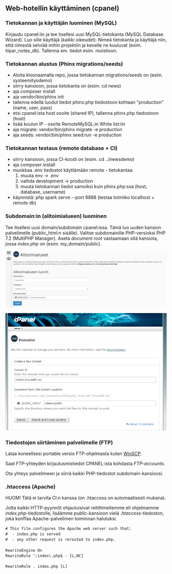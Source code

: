 ## Web-hotellin käyttäminen (cpanel)

### Tietokannan ja käyttäjän luominen (MySQL)

Kirjaudu cpanel:iin ja tee itsellesi uusi MySQL-tietokanta (MySQL Database Wizard). Luo sille käyttäjä  (kaikki oikeudet). Nimeä tietokanta ja käyttäjä niin, että nimestä selviää mihin projektiin ja kenelle ne kuuluvat (esim. tiipar_notes_db). Tallenna em. tiedot esim. muistioon.

### Tietokannan alustus (Phinx migrations/seeds)

- Aloita kloonaamalla repo, jossa tietokannan migrations/seeds on (esim. systeemityodemo)
- siirry kansioon, jossa tietokanta on (esim. cd news)
- aja composer install
- aja vendor/bin/phinx init
- tallenna edellä luodut tiedot phinx.php tiedostoon kohtaan "production" (name, user, pass)
- etsi cpanel:ista host osoite (shared IP), tallenna phinx.php tiedostoon (host)
- lisää koulun IP - osoite RemoteMySQL:in White list:iin
- aja migrate: vendor/bin/phinx migrate -e production
- aja seeds: vendor/bin/phinx seed:run -e production

### Tietokannan testaus (remote database + CI)

- siirry kansioon, jossa CI-koodi on (esim. cd ../newsdemo)
- aja composer install
- muokkaa .env tiedostot käyttämään remote - tietokantaa:
    1. muuta env -> .env
    2. vaihda development -> production
    3. muuta tietokannan tiedot samoiksi kuin phinx.php:ssa (host, database, username)
- käynnistä: php spark serve --port 8888 (testaa toimiiko localhost + remote db)

### Subdomain:in (alitoimialueen) luominen

Tee itsellesi uusi domain/subdomain cpanel:issa. Tämä luo uuden kansion palvelimelle (public_html:n sisälle). Valitse subdomainille PHP-versioksi PHP 7.2 (MultiPHP Manager). Aseta *document root* vastaamaan sitä kansiota, jossa *index.php* on (esim. my_domain/public).

![nodeeli](./img/alidomain.PNG)

![truudeli](./img/domain.PNG)

### Tiedostojen siirtäminen palvelimelle (FTP)

Lataa koneellsesi portable versio FTP-ohjelmasta kuten [WinSCP](https://winscp.net/eng/downloads.php).

Saat FTP-yhteyden kirjautusmistiedot CPANEL:ista kohdasta *FTP-accounts*.

Ota yhteys palvelimeen ja siirrä kaikki PHP-tiedostot subdomain-kansioosi.

### .htaccess (Apache)

HUOM! Tätä ei tarvita CI:n kanssa (on .htaccess on automaatisesti mukana).

Jotta kaikki HTTP-pyynnöt ohjautuisivat reitittimellemme eli ohjelmamme *index.php*-tiedostolle, lisäämme *public*-kansioon vielä *.htaccess*-tiedoston, joka konffaa Apache-palvelimen toiminnan halutuksi.  

```cmd
# This file configures the Apache web server such that:
#  - index.php is served
#  - any other request is rerouted to index.php.

RewriteEngine On
RewriteRule ^/index\.php$ - [L,NC]

RewriteRule . index.php [L]
```

